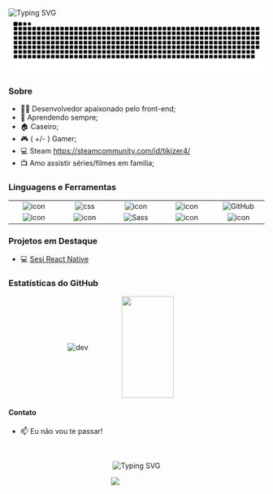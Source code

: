 <img src="https://readme-typing-svg.herokuapp.com?font=Great+Vibes&color=%bebebe&size=48&center=true&vCenter=true&width=1200&height=100&lines=Olá!;+Seja+bem+vindo+ao+meu+github+do+Senai!📚;+Tudo+bem+com+você?😄" alt="Typing SVG" style="display: inline-block;">

<div align="center">

<picture>
  <source media="(prefers-color-scheme: dark)" srcset="https://github.com/ProfMthLuiz/ProfMthLuiz/blob/output/github-contribution-grid-snake-dark.svg">
  <source media="(prefers-color-scheme: light)" srcset="https://github.com/ProfMthLuiz/ProfMthLuiz/blob/output/github-contribution-grid-snake.svg">
  <img alt="github contribution grid snake animation" src="https://raw.githubusercontent.com/platane/platane/output/github-contribution-grid-snake.svg">
</picture>

</div>


### Sobre
- 👨‍💻 Desenvolvedor apaixonado pelo front-end;
- 🌱 Aprendendo sempre;
- 🏠 Caseiro;
- 🎮 ( +/- ) Gamer;
- 💻 Steam https://steamcommunity.com/id/tikizer4/
- 📺 Amo assistir séries/filmes em familia;

### Linguagens e Ferramentas

<table align="center">
  <tr>
    <td align="center" width="96">
        <img src="https://cdn-icons-png.flaticon.com/512/246/246185.png" alt="icon" width="57" height="65" />
    </td>
    <td align="center" width="96">
        <img src="https://cdn.jsdelivr.net/gh/devicons/devicon/icons/css3/css3-original-wordmark.svg" width="48" height="48" alt="css" />
    </td>  
    <td align="center" width="96">
        <img src="https://techstack-generator.vercel.app/react-icon.svg" alt="icon" width="65" height="65" />
    </td>
    <td align="center" width="96">
        <img src="https://techstack-generator.vercel.app/react-icon.svg" alt="icon" width="65" height="65" />
    </td>
    <td align="center" width="96">
        <img src="https://techstack-generator.vercel.app/github-icon.svg" width="48" height="48" alt="GitHub" />
    </td>
  </tr>
  <tr>
    <td align="center" width="96">
        <img src="https://techstack-generator.vercel.app/ts-icon.svg" alt="icon" width="65" height="65" />
    </td>
    <td align="center" width="96">
        <img src="https://techstack-generator.vercel.app/js-icon.svg" alt="icon" width="65" height="65" />
    </td>
    <td align="center" width="96">
        <img src="https://techstack-generator.vercel.app/sass-icon.svg" width="48" height="48" alt="Sass" />
    </td>
    <td align="center" width="96">
        <img src="https://techstack-generator.vercel.app/mysql-icon.svg" alt="icon" width="65" height="65" />
    </td>
    <td align="center" width="96">
        <img src="https://cdn.jsdelivr.net/gh/devicons/devicon/icons/nodejs/nodejs-plain-wordmark.svg" alt="icon" width="65" height="65" />
    </td>
  </tr>
</table>

### Projetos em Destaque
- 💻 [Sesi React Native](https://github.com/ProfMthLuiz/SesiReactNative) <br>

### Estatísticas do GitHub
<div align="center">
  <a href="https://github.com/ProfMthLuiz/ProfMthLuiz"></a>
  <img align="center" width="45%" height="200" src="https://github-readme-streak-stats.herokuapp.com/?user=ProfMthLuiz&theme=cobalt&border=61dafb&hide_border=true" alt="dev"/>
      <img align="center" width="45%" height="200" src="https://github-readme-stats.vercel.app/api/top-langs/?username=ProfMthLuiz&theme=cobalt&layout=compact&langs_count=20&hide_title=true"/>
</div>


#### Contato
- 📫 Eu não vou te passar!

<br>
<div align="center">
<p align="center">
  <img src="https://readme-typing-svg.herokuapp.com?font=Great+Vibes&color=%bebebe&size=48&center=true&vCenter=true&width=1200&height=100&lines=Volte+sempre+que+quiser!!!+✨✨" alt="Typing SVG" style="display: inline-block;">
</p>

<img src="https://media.giphy.com/media/hvRJCLFzcasrR4ia7z/giphy.gif" width="100" style="display: inline-block;">
</div>

